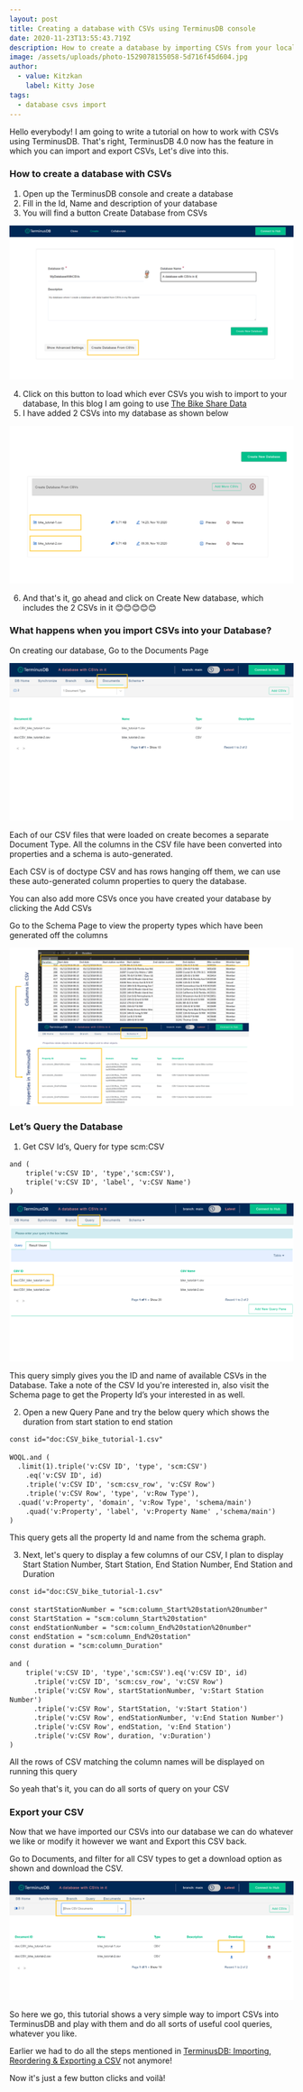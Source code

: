 ```yaml
---
layout: post
title: Creating a database with CSVs using TerminusDB console
date: 2020-11-23T13:55:43.719Z
description: How to create a database by importing CSVs from your local file system
image: /assets/uploads/photo-1529078155058-5d716f45d604.jpg
author:
  - value: Kitzkan
    label: Kitty Jose
tags:
  - database csvs import
---
```

Hello everybody! I am going to write a tutorial on how to work with CSVs using TerminusDB. That's right, TerminusDB 4.0 now has the feature in which you can import and export CSVs, Let's dive into this.

### How to create a database with CSVs

1. Open up the TerminusDB console and create a database
2. Fill in the Id, Name and description of your database
3. You will find a button Create Database from CSVs

![](/assets/uploads/1-createdb.png "create database ")

4. Click on this button to load which ever CSVs you wish to import to your database, In this blog I am going to use [The Bike Share Data](https://terminusdb.com/blog/2020/09/01/my-first-terminusdb-3-0-graph-bike-share-data/)
5. I have added 2 CSVs into my database as shown below

![](/assets/uploads/2-createdbwithcsvpreview.png)

6. And that's it, go ahead and click on Create New database, which includes the 2 CSVs in it 😊😊😊😊😊

### **What happens when you import CSVs into your Database?**

On creating our database, Go to the Documents Page

![](/assets/uploads/2-dbdocumentpage.png)

Each of our CSV files that were loaded on create becomes a separate Document Type. All the columns in the CSV file have been converted into properties and a schema is auto-generated.

Each CSV is of doctype CSV and has rows hanging off them, we can use these auto-generated column properties to query the database.

You can also add more CSVs once you have created your database by clicking the Add CSVs

Go to the Schema Page to view the property types which have been generated off the columns

![](/assets/uploads/3-trasnformcsvtoproperties.png)

### Let’s Query the Database

1. Get CSV Id’s, Query for type scm:CSV

```
and (
    triple('v:CSV ID', 'type','scm:CSV'),
    triple('v:CSV ID', 'label', 'v:CSV Name')
)
```

![](/assets/uploads/4-querycsvid.png)

This query simply gives you the ID and name of available CSVs in the Database. Take a note of the CSV Id you're interested in, also visit the Schema page to get the Property Id’s your interested in as well.

2. Open a new Query Pane and try the below query which shows the duration from start station to end station

```
const id="doc:CSV_bike_tutorial-1.csv"

WOQL.and (
  .limit(1).triple('v:CSV ID', 'type', 'scm:CSV')
    .eq('v:CSV ID', id)
    .triple('v:CSV ID', 'scm:csv_row', 'v:CSV Row')
    .triple('v:CSV Row', 'type', 'v:Row Type'),
  .quad('v:Property', 'domain', 'v:Row Type', 'schema/main')
    .quad('v:Property', 'label', 'v:Property Name' ,'schema/main')
)
```

This query gets all the property Id and name from the schema graph.

3. Next, let's query to display a few columns of our CSV, I plan to display Start Station Number, Start Station, End Station Number, End Station and Duration

```
const id="doc:CSV_bike_tutorial-1.csv"

const startStationNumber = "scm:column_Start%20station%20number"
const StartStation = "scm:column_Start%20station"
const endStationNumber = "scm:column_End%20station%20number"
const endStation = "scm:column_End%20station"
const duration = "scm:column_Duration"

and (
	triple('v:CSV ID', 'type','scm:CSV').eq('v:CSV ID', id)
      .triple('v:CSV ID', 'scm:csv_row', 'v:CSV Row')
      .triple('v:CSV Row', startStationNumber, 'v:Start Station Number')
      .triple('v:CSV Row', StartStation, 'v:Start Station')
      .triple('v:CSV Row', endStationNumber, 'v:End Station Number')
      .triple('v:CSV Row', endStation, 'v:End Station')
      .triple('v:CSV Row', duration, 'v:Duration')
)
```

All the rows of CSV matching the column names will be displayed on running this query

So yeah that's it, you can do all sorts of query on your CSV

### Export your CSV

Now that we have imported our CSVs into our database we can do whatever we like or modify it however we want and Export this CSV back.

Go to Documents, and filter for all CSV types to get a download option as shown and download the CSV.

![](/assets/uploads/5-export.png)

So here we go, this tutorial shows a very simple way to import  CSVs into TerminusDB and play with them and do all sorts of useful cool queries, whatever you like.

Earlier we had to do all the steps mentioned in [TerminusDB: Importing, Reordering & Exporting a CSV](https://terminusdb.com/blog/2020/07/13/terminusdb-importing-reordering-exporting-a-csv/) not anymore!

Now it's just a few button clicks and voilà!